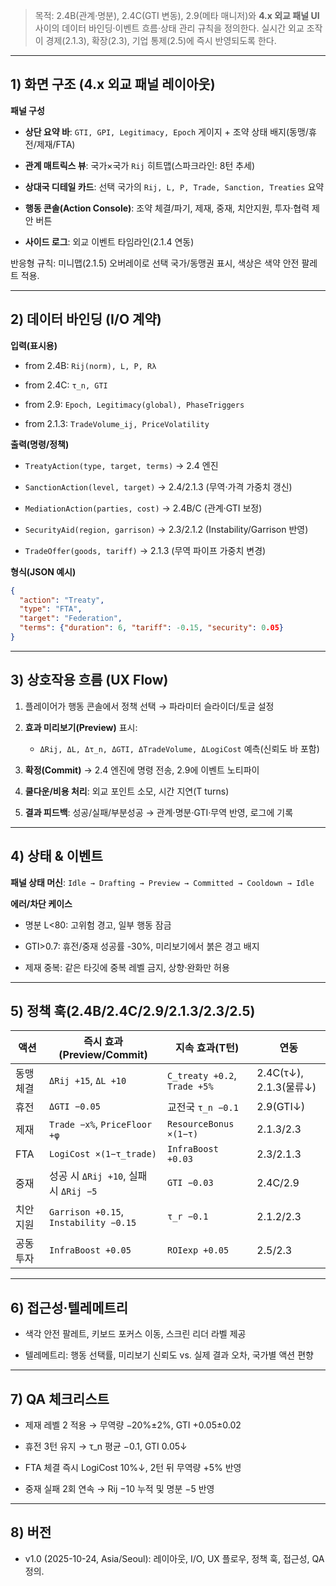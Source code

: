 
> 목적: 2.4B(관계·명분), 2.4C(GTI 변동), 2.9(메타 매니저)와 **4.x 외교 패널 UI** 사이의 데이터 바인딩·이벤트 흐름·상태 관리 규칙을 정의한다. 실시간 외교 조작이 경제(2.1.3), 확장(2.3), 기업 통제(2.5)에 즉시 반영되도록 한다.

---

## 1) 화면 구조 (4.x 외교 패널 레이아웃)

**패널 구성**

- **상단 요약 바**: `GTI, GPI, Legitimacy, Epoch` 게이지 + 조약 상태 배지(동맹/휴전/제재/FTA)
    
- **관계 매트릭스 뷰**: 국가×국가 `Rij` 히트맵(스파크라인: 8턴 추세)
    
- **상대국 디테일 카드**: 선택 국가의 `Rij, L, P, Trade, Sanction, Treaties` 요약
    
- **행동 콘솔(Action Console)**: 조약 체결/파기, 제재, 중재, 치안지원, 투자·협력 제안 버튼
    
- **사이드 로그**: 외교 이벤트 타임라인(2.1.4 연동)
    

반응형 규칙: 미니맵(2.1.5) 오버레이로 선택 국가/동맹권 표시, 색상은 색약 안전 팔레트 적용.

---

## 2) 데이터 바인딩 (I/O 계약)

**입력(표시용)**

- from 2.4B: `Rij(norm), L, P, Rλ`
    
- from 2.4C: `τ_n, GTI`
    
- from 2.9: `Epoch, Legitimacy(global), PhaseTriggers`
    
- from 2.1.3: `TradeVolume_ij, PriceVolatility`
    

**출력(명령/정책)**

- `TreatyAction(type, target, terms)` → 2.4 엔진
    
- `SanctionAction(level, target)` → 2.4/2.1.3 (무역·가격 가중치 갱신)
    
- `MediationAction(parties, cost)` → 2.4B/C (관계·GTI 보정)
    
- `SecurityAid(region, garrison)` → 2.3/2.1.2 (Instability/Garrison 반영)
    
- `TradeOffer(goods, tariff)` → 2.1.3 (무역 파이프 가중치 변경)
    

**형식(JSON 예시)**

```json
{
  "action": "Treaty",
  "type": "FTA",
  "target": "Federation",
  "terms": {"duration": 6, "tariff": -0.15, "security": 0.05}
}
```

---

## 3) 상호작용 흐름 (UX Flow)

1. 플레이어가 행동 콘솔에서 정책 선택 → 파라미터 슬라이더/토글 설정
    
2. **효과 미리보기(Preview)** 표시:
    
    - `ΔRij, ΔL, Δτ_n, ΔGTI, ΔTradeVolume, ΔLogiCost` 예측(신뢰도 바 포함)
        
3. **확정(Commit)** → 2.4 엔진에 명령 전송, 2.9에 이벤트 노티파이
    
4. **쿨다운/비용 처리**: 외교 포인트 소모, 시간 지연(T turns)
    
5. **결과 피드백**: 성공/실패/부분성공 → 관계·명분·GTI·무역 반영, 로그에 기록
    

---

## 4) 상태 & 이벤트

**패널 상태 머신**: `Idle → Drafting → Preview → Committed → Cooldown → Idle`

**에러/차단 케이스**

- 명분 L<80: 고위험 경고, 일부 행동 잠금
    
- GTI>0.7: 휴전/중재 성공률 -30%, 미리보기에서 붉은 경고 배지
    
- 제재 중복: 같은 타깃에 중복 레벨 금지, 상향·완화만 허용
    

---

## 5) 정책 훅(2.4B/2.4C/2.9/2.1.3/2.3/2.5)

|액션|즉시 효과(Preview/Commit)|지속 효과(T턴)|연동|
|---|---|---|---|
|동맹 체결|`ΔRij +15`, `ΔL +10`|`C_treaty +0.2`, `Trade +5%`|2.4C(τ↓), 2.1.3(물류↓)|
|휴전|`ΔGTI −0.05`|교전국 `τ_n −0.1`|2.9(GTI↓)|
|제재|`Trade −x%`, `PriceFloor +φ`|`ResourceBonus ×(1−τ)`|2.1.3/2.3|
|FTA|`LogiCost ×(1−τ_trade)`|`InfraBoost +0.03`|2.3/2.1.3|
|중재|성공 시 `ΔRij +10`, 실패 시 `ΔRij −5`|`GTI −0.03`|2.4C/2.9|
|치안지원|`Garrison +0.15`, `Instability −0.15`|`τ_r −0.1`|2.1.2/2.3|
|공동투자|`InfraBoost +0.05`|`ROIexp +0.05`|2.5/2.3|

---

## 6) 접근성·텔레메트리

- 색각 안전 팔레트, 키보드 포커스 이동, 스크린 리더 라벨 제공
    
- 텔레메트리: 행동 선택률, 미리보기 신뢰도 vs. 실제 결과 오차, 국가별 액션 편향
    

---

## 7) QA 체크리스트

-  제재 레벨 2 적용 → 무역량 −20%±2%, GTI +0.05±0.02
    
-  휴전 3턴 유지 → τ_n 평균 −0.1, GTI 0.05↓
    
-  FTA 체결 즉시 LogiCost 10%↓, 2턴 뒤 무역량 +5% 반영
    
-  중재 실패 2회 연속 → Rij −10 누적 및 명분 −5 반영
    

---

## 8) 버전

- v1.0 (2025-10-24, Asia/Seoul): 레이아웃, I/O, UX 플로우, 정책 훅, 접근성, QA 정의.